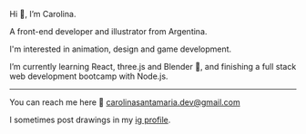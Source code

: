 Hi 👋, I’m Carolina.

A front-end developer and illustrator from Argentina. 

I'm interested in animation, design and game development.

I’m currently learning React, three.js and Blender 💖, and finishing a full stack web development bootcamp with Node.js.


------------



You can reach me here 📧 carolinasantamaria.dev@gmail.com 

I sometimes post drawings in my [ig profile](https://www.instagram.com/cartografa/ "ig profile").

<!---
cartografa/cartografa is a ✨ special ✨ repository because its `README.md` (this file) appears on your GitHub profile.
You can click the Preview link to take a look at your changes.
--->
